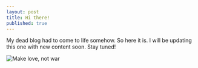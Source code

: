 ```yaml
---
layout: post
title: Hi there!
published: true
---
```


My dead blog had to come to life somehow. So here it is. I will be updating this one with new content soon. Stay tuned!

![Make love, not war](http://78.media.tumblr.com/91bf494e6098e3ea64a9f74bf3f50ade/tumblr_n0e7vsSmH51r40mo0o4_400.gif "Make Love, not war!")

